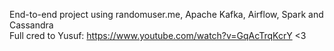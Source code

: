 End-to-end project using randomuser.me, Apache Kafka, Airflow, Spark and Cassandra  
Full cred to Yusuf: https://www.youtube.com/watch?v=GqAcTrqKcrY <3
